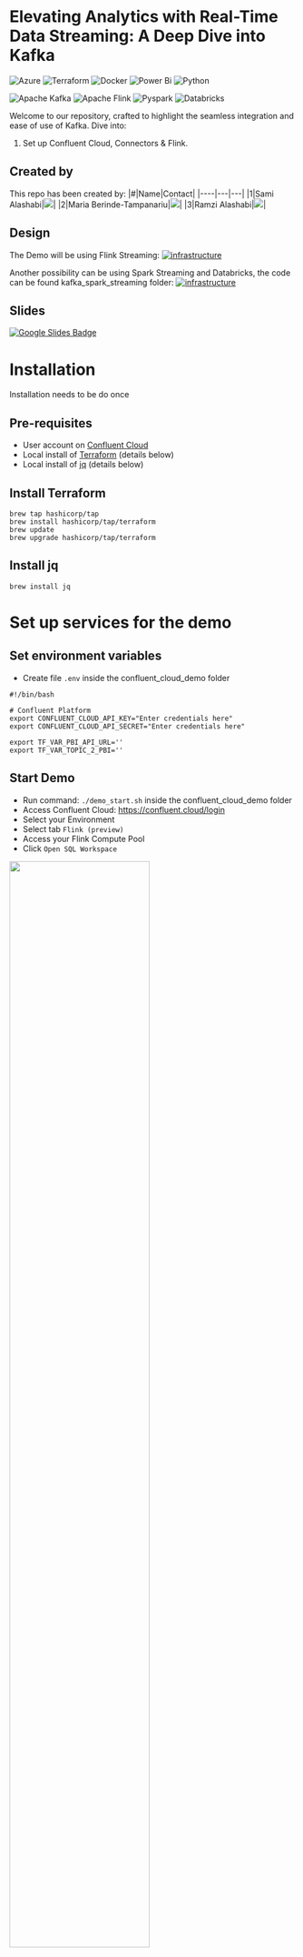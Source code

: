 # Elevating Analytics with Real-Time Data Streaming: A Deep Dive into Kafka
![Azure](https://img.shields.io/badge/azure-%230072C6.svg?style=for-the-badge&logo=microsoftazure&logoColor=white)
![Terraform](https://img.shields.io/badge/terraform-%235835CC.svg?style=for-the-badge&logo=terraform&logoColor=white)
![Docker](https://img.shields.io/badge/docker-%230db7ed.svg?style=for-the-badge&logo=docker&logoColor=white)
![Power Bi](https://img.shields.io/badge/power_bi-F2C811?style=for-the-badge&logo=powerbi&logoColor=black)
![Python](https://img.shields.io/badge/python-3670A0?style=for-the-badge&logo=python&logoColor=ffdd54)

![Apache Kafka](https://img.shields.io/badge/Apache%20Kafka-000?style=for-the-badge&logo=apachekafka)
![Apache Flink](https://img.shields.io/badge/Apache%20Flink-E6526F?style=for-the-badge&logo=Apache%20Flink&logoColor=white)
![Pyspark](https://img.shields.io/badge/Apache_Spark-FFFFFF?style=for-the-badge&logo=apachespark&logoColor=#E35A16)
![Databricks](https://img.shields.io/badge/Databricks-FF3621?style=for-the-badge&logo=Databricks&logoColor=white)



Welcome to our repository, crafted to highlight the seamless integration and ease of use of Kafka. Dive into:

1. Set up Confluent Cloud, Connectors & Flink.
<!-- 2. Set up Confluent Kafka Platform Locally -->


## Created by

This repo has been created by:
|#|Name|Contact|
|----|---|---|
|1|Sami Alashabi|[![](https://img.shields.io/badge/LinkedIn-0077B5?style=for-the-badge&logo=linkedin&logoColor=white)](https://www.linkedin.com/in/sami-alashabi)|
|2|Maria Berinde-Tampanariu|[![](https://img.shields.io/badge/LinkedIn-0077B5?style=for-the-badge&logo=linkedin&logoColor=white)](https://www.linkedin.com/in/maria-berinde-tampanariu)|
|3|Ramzi Alashabi|[![](https://img.shields.io/badge/LinkedIn-0077B5?style=for-the-badge&logo=linkedin&logoColor=white)](https://www.linkedin.com/in/ramzialashabi/)|



## Design
The Demo will be using Flink Streaming:
[![infrastructure](./docs/infrastructure.png)](https://app.cloudcraft.co/view/a1e84540-b924-4a33-b1c9-f8044601c945?key=3m40jn0enpfd2t90&interactive=true&embed=true)


Another possibility can be using Spark Streaming and Databricks, the code can be found kafka_spark_streaming folder:
[![infrastructure](./docs/infrastructure_option_2.png)](https://app.cloudcraft.co/view/a1e84540-b924-4a33-b1c9-f8044601c945?key=3m40jn0enpfd2t90&interactive=true&embed=true)

## Slides
[![Google Slides Badge](https://img.shields.io/badge/Google%20Slides-FBBC04?logo=googleslides&logoColor=000&style=for-the-badge)](https://docs.google.com/presentation/d/1lTWvNwJgJphgH6YUYEL9AiE-nlDidsqMNJF_MiJryl4/edit?exids=71471483,71471477&pli=1#slide=id.g1ea5efd3fa5_0_3148)


# Installation
Installation needs to be do once

## Pre-requisites
- User account on [Confluent Cloud](https://www.confluent.io/confluent-cloud/tryfree)
- Local install of [Terraform](https://www.terraform.io) (details below)
- Local install of [jq](https://jqlang.github.io/jq/download) (details below)

## Install Terraform
```
brew tap hashicorp/tap
brew install hashicorp/tap/terraform
brew update
brew upgrade hashicorp/tap/terraform
```

## Install jq
```
brew install jq
```

# Set up services for the demo

## Set environment variables
- Create file `.env` inside the confluent_cloud_demo folder
```
#!/bin/bash

# Confluent Platform
export CONFLUENT_CLOUD_API_KEY="Enter credentials here"
export CONFLUENT_CLOUD_API_SECRET="Enter credentials here"

export TF_VAR_PBI_API_URL=''
export TF_VAR_TOPIC_2_PBI=''

```
## Start Demo
- Run command: `./demo_start.sh` inside the confluent_cloud_demo folder
- Access Confluent Cloud: https://confluent.cloud/login
- Select your Environment
- Select tab `Flink (preview)`
- Access your Flink Compute Pool
- Click `Open SQL Workspace`

<img src="docs/flinktTab.png" width="70%">


## Flink Compute Pool
- Select Catalog: `kafka_flink_demo_xx`
- Select Database: `cc-demo-cluster`

<img src="docs/flinkSQL.png" width="70%">

- Proceed to submit the below SQL queries (one at each tab):

```sql

---------------------------------------------------------------
-- Create table users (A topic with same name will be created)
---------------------------------------------------------------
CREATE TABLE `users` (
  `userid` INT,
  `fullname` STRING,
  `credit_card_last_four_digits` STRING,
  `gender` STRING,
  `email` STRING,  
  `ipaddress` STRING,
  `company` STRING,  
  `avg_credit_spend` DOUBLE
) WITH (
  'changelog.mode' = 'retract'
);

describe extended `users`;

--------------------------------------------------------------------------
-- Populate table users (You will see new messages published in the topic)
--------------------------------------------------------------------------
INSERT INTO `users` (`userid`, `fullname`,`credit_card_last_four_digits`, `gender`, `email`, `ipaddress`, `company`, `avg_credit_spend`) VALUES
(1, 'Ellen Ripley', '1234', 'Male', 'lhinemoor0@wix.com', '72.197.144.165', 'Dynabox', 2650.0),
(2, 'Tony Stark', '2345', 'Genderfluid', 'pmitchiner1@senate.gov', '13.246.111.16', 'Aivee', 4119.27),
(3, 'Vito Corleone', '3456', 'Male', 'ztownley2@mail.ru', '197.231.118.1', 'Fanoodle', 2119.76),
(4, 'Lara Croft', '4567', 'Female', 'jbarcroft3@t-online.de', '138.246.248.76', 'Yodo', 1271.58),
(5, 'Elisabeth Gentry', '5678', 'Female', 'egentry4@homestead.com', '236.176.123.77', 'Skaboo', 2783.47),
(6, 'Richart Bradfield', '6789', 'Male', 'rbradfield5@amazon.co.uk', '71.180.87.61', 'Meejo', 2154.45),
(7, 'Helene Hargrove', '7890', 'Female', 'hhargrove6@51.la', '240.88.89.167', 'Browsebug', 2333.36),
(8, 'Benji Geck', '8901', 'Male', 'bgeck7@sun.com', '250.2.253.193', 'Yombu', 3999.74),
(9, 'Jack Sparrow', '9012', 'Non-binary', 'gobrollachain8@technorati.com', '185.20.56.89', 'Einti', 3817.99),
(10, 'Elyn Cromarty', '0123', 'Female', 'ecromarty9@ask.com', '167.68.56.180', 'Shufflester', 5263.34),
(11, 'Hurley Cochrane', '1111', 'Male', 'hcochranea@businessinsider.com', '241.69.23.160', 'LiveZ', 4935.66),
(12, 'Marty McFly', '2876', 'Female', 'eyegorshinb@odnoklassniki.ru', '36.208.43.205', 'Blognation', 2796.26),
(13, 'John Wick', '3211', 'Male', 'fpymmc@oakley.com', '4.232.220.231', 'Realcube', 4050.23),
(14, 'Maximus Decimus Meridius', '4721', 'Female', 'pavramovichd@nhs.uk', '65.87.4.235', 'Vitz', 1637.76),
(15, 'Severus Snape', '5005', 'Female', 'cpinchbecke@cmu.edu', '7.26.91.164', 'Youopia', 5038.34),
(16, 'Jerrold Strugnell', '1616', 'Male', 'jstrugnellf@netvibes.com', '15.38.20.244', 'Devpoint', 2947.57);

select * from `users` LIMIT 16;

----------------------------------------------------------------------------
-- Create table credit-card-enriched (topic with same name will be created)
----------------------------------------------------------------------------
CREATE TABLE `credit-card-enriched` (
  `userid` INT,
  `credit_card_last_four_digits` STRING,
  `fullname` STRING,
  `gender` STRING,
  `email` STRING,  
  `ipaddress` STRING,
  `company` STRING,  
  `avg_credit_spend` DOUBLE,
  `amount` DOUBLE,
  `transaction_id` BIGINT,
  `timestamp` TIMESTAMP(0),
  WATERMARK FOR `timestamp` AS `timestamp` - INTERVAL '1' MINUTES
) WITH (
  'changelog.mode' = 'retract'
);

describe extended `credit-card-enriched`;

----------------------------------------------------------------------------------
-- Merge tables poc-credit-card-transactions and users (non-transactional) 
----------------------------------------------------------------------------------
INSERT INTO `credit-card-enriched` (`userid`, `credit_card_last_four_digits`, `fullname`, `gender`, `email`, `ipaddress`, `company`, `amount`, `avg_credit_spend`, `transaction_id`, `timestamp`)
SELECT
  u.`userid`,
  c.`credit_card_last_four_digits`,
  u.`fullname`,
  u.`gender`,
  u.`email`,
  u.`ipaddress`,
  u.`company`,
  c.`amount`,
  u.`avg_credit_spend`,
  c.`transaction_id`,
  c.`timestamp`
FROM
  `poc-credit-card-transactions` as c
LEFT JOIN `users` AS u
ON
  c.`credit_card_last_four_digits` = u.`credit_card_last_four_digits`;

select * from `credit-card-enriched`;


------------------------------------------------------------------------
-- Create table possible-fraud (topic with same name will be created)
------------------------------------------------------------------------
CREATE TABLE `possible-fraud` (
  `userid` INT,
  `credit_card_last_four_digits` STRING,
  `fullname` STRING,
  `gender` STRING,
  `email` STRING, 
  `timestamp` TIMESTAMP(0),
  `sum_amount` DOUBLE,
  `max_avg_credit_spend` DOUBLE,
  WATERMARK FOR `timestamp` AS `timestamp` - INTERVAL '1' MINUTES
) WITH (
  'changelog.mode' = 'retract'
);

describe extended `possible-fraud`;

-------------------------------------------------------------------------------------------------
-- Populate table possible-fraud (If sum of amount if greater than average credit card spend)
-------------------------------------------------------------------------------------------------
INSERT INTO `possible-fraud`
SELECT
  `userid`,
  `credit_card_last_four_digits`,
  `fullname`,
  `gender`,
  `email`,
  `window_start`,
   SUM(`amount`),
   MAX(`avg_credit_spend`)
FROM
  TABLE(
    TUMBLE(TABLE `credit-card-enriched`, DESCRIPTOR(`timestamp`), INTERVAL '30' SECONDS)
  )
GROUP BY `credit_card_last_four_digits`, `userid`, `fullname`, `gender`,`email`, `window_start`
HAVING
  SUM(`amount`) > MAX(`avg_credit_spend`);

select * from `possible-fraud`;

```

### Review Running Flink SQL statements
  - Access your Environment: `kafka_flink_demo-xx`
 - Select tab `Flink (preview)`
 - Select tab `Flink statements`
 - Filter by Status `Running` (see example below)
 <img src="docs/runningFlinkSQL.png" width="70%">

<!-- ### Table Model
[![See the Model]()](https://dbdiagram.io/e/655297567d8bbd64651b96b9/6552975f7d8bbd64651b975b) -->


## Stop Demo
- Run command: `./demo_stop.sh`


# Terraform Documentation
## Requirements

| Name | Version |
|------|---------|
| <a name="requirement_azurerm"></a> [azurerm](#requirement\_azurerm) | =3.0.0 |
| <a name="requirement_confluent"></a> [confluent](#requirement\_confluent) | 1.55.0 |
| <a name="requirement_random"></a> [random](#requirement\_random) | ~>3.0 |

## Providers

| Name | Version |
|------|---------|
| <a name="provider_azurerm"></a> [azurerm](#provider\_azurerm) | 3.0.0 |
| <a name="provider_confluent"></a> [confluent](#provider\_confluent) | 1.55.0 |
| <a name="provider_random"></a> [random](#provider\_random) | 3.5.1 |

## Resources

| Name | Type |
|------|------|
| [azurerm_dev_test_global_vm_shutdown_schedule.myschedule](https://registry.terraform.io/providers/hashicorp/azurerm/3.0.0/docs/resources/dev_test_global_vm_shutdown_schedule) | resource |
| [azurerm_network_interface.my_terraform_nic](https://registry.terraform.io/providers/hashicorp/azurerm/3.0.0/docs/resources/network_interface) | resource |
| [azurerm_network_interface_security_group_association.example](https://registry.terraform.io/providers/hashicorp/azurerm/3.0.0/docs/resources/network_interface_security_group_association) | resource |
| [azurerm_network_security_group.my_terraform_nsg](https://registry.terraform.io/providers/hashicorp/azurerm/3.0.0/docs/resources/network_security_group) | resource |
| [azurerm_public_ip.my_terraform_public_ip](https://registry.terraform.io/providers/hashicorp/azurerm/3.0.0/docs/resources/public_ip) | resource |
| [azurerm_storage_account.mystorage](https://registry.terraform.io/providers/hashicorp/azurerm/3.0.0/docs/resources/storage_account) | resource |
| [azurerm_storage_container.example](https://registry.terraform.io/providers/hashicorp/azurerm/3.0.0/docs/resources/storage_container) | resource |
| [azurerm_subnet.my_terraform_subnet](https://registry.terraform.io/providers/hashicorp/azurerm/3.0.0/docs/resources/subnet) | resource |
| [azurerm_virtual_network.my_terraform_network](https://registry.terraform.io/providers/hashicorp/azurerm/3.0.0/docs/resources/virtual_network) | resource |
| [azurerm_windows_virtual_machine.main](https://registry.terraform.io/providers/hashicorp/azurerm/3.0.0/docs/resources/windows_virtual_machine) | resource |
| [confluent_api_key.app_manager_kafka_cluster_key](https://registry.terraform.io/providers/confluentinc/confluent/1.55.0/docs/resources/api_key) | resource |
| [confluent_api_key.clients_kafka_cluster_key](https://registry.terraform.io/providers/confluentinc/confluent/1.55.0/docs/resources/api_key) | resource |
| [confluent_api_key.sr_cluster_key](https://registry.terraform.io/providers/confluentinc/confluent/1.55.0/docs/resources/api_key) | resource |
| [confluent_custom_connector_plugin.sink](https://registry.terraform.io/providers/confluentinc/confluent/1.55.0/docs/resources/custom_connector_plugin) | resource |
| [confluent_environment.cc_demo_env](https://registry.terraform.io/providers/confluentinc/confluent/1.55.0/docs/resources/environment) | resource |
| [confluent_flink_compute_pool.cc_flink_compute_pool](https://registry.terraform.io/providers/confluentinc/confluent/1.55.0/docs/resources/flink_compute_pool) | resource |
| [confluent_kafka_cluster.cc_kafka_cluster](https://registry.terraform.io/providers/confluentinc/confluent/1.55.0/docs/resources/kafka_cluster) | resource |
| [confluent_kafka_topic.credit_card](https://registry.terraform.io/providers/confluentinc/confluent/1.55.0/docs/resources/kafka_topic) | resource |
| [confluent_kafka_topic.pageviews](https://registry.terraform.io/providers/confluentinc/confluent/1.55.0/docs/resources/kafka_topic) | resource |
| [confluent_role_binding.app_manager_environment_admin](https://registry.terraform.io/providers/confluentinc/confluent/1.55.0/docs/resources/role_binding) | resource |
| [confluent_role_binding.clients_cluster_admin](https://registry.terraform.io/providers/confluentinc/confluent/1.55.0/docs/resources/role_binding) | resource |
| [confluent_role_binding.demo-rb](https://registry.terraform.io/providers/confluentinc/confluent/1.55.0/docs/resources/role_binding) | resource |
| [confluent_role_binding.sr_environment_admin](https://registry.terraform.io/providers/confluentinc/confluent/1.55.0/docs/resources/role_binding) | resource |
| [confluent_schema_registry_cluster.cc_sr_cluster](https://registry.terraform.io/providers/confluentinc/confluent/1.55.0/docs/resources/schema_registry_cluster) | resource |
| [confluent_service_account.app_manager](https://registry.terraform.io/providers/confluentinc/confluent/1.55.0/docs/resources/service_account) | resource |
| [confluent_service_account.clients](https://registry.terraform.io/providers/confluentinc/confluent/1.55.0/docs/resources/service_account) | resource |
| [confluent_service_account.connectors](https://registry.terraform.io/providers/confluentinc/confluent/1.55.0/docs/resources/service_account) | resource |
| [confluent_service_account.demo-sa](https://registry.terraform.io/providers/confluentinc/confluent/1.55.0/docs/resources/service_account) | resource |
| [confluent_service_account.sr](https://registry.terraform.io/providers/confluentinc/confluent/1.55.0/docs/resources/service_account) | resource |
| [confluent_tag.pii](https://registry.terraform.io/providers/confluentinc/confluent/1.55.0/docs/resources/tag) | resource |
| [random_id.id](https://registry.terraform.io/providers/hashicorp/random/latest/docs/resources/id) | resource |
| [random_pet.prefix](https://registry.terraform.io/providers/hashicorp/random/latest/docs/resources/pet) | resource |
| [azurerm_resource_group.demo](https://registry.terraform.io/providers/hashicorp/azurerm/3.0.0/docs/data-sources/resource_group) | data source |
| [confluent_schema_registry_region.cc_demo_sr](https://registry.terraform.io/providers/confluentinc/confluent/1.55.0/docs/data-sources/schema_registry_region) | data source |

## Inputs

| Name | Description | Type | Default | Required |
|------|-------------|------|---------|:--------:|
| <a name="input_admin_password"></a> [admin\_password](#input\_admin\_password) | n/a | `any` | n/a | yes |
| <a name="input_admin_username"></a> [admin\_username](#input\_admin\_username) | -------------------------------------------- Azure -------------------------------------------- | `any` | n/a | yes |
| <a name="input_cc_availability"></a> [cc\_availability](#input\_cc\_availability) | n/a | `string` | `"SINGLE_ZONE"` | no |
| <a name="input_cc_cloud_provider"></a> [cc\_cloud\_provider](#input\_cc\_cloud\_provider) | ---------------------------------------- Confluent Cloud Kafka cluster variables ---------------------------------------- | `string` | `"AWS"` | no |
| <a name="input_cc_cloud_region"></a> [cc\_cloud\_region](#input\_cc\_cloud\_region) | n/a | `string` | `"eu-central-1"` | no |
| <a name="input_cc_cluster_name"></a> [cc\_cluster\_name](#input\_cc\_cluster\_name) | n/a | `string` | `"cc_demo_cluster"` | no |
| <a name="input_cc_compute_pool_cfu"></a> [cc\_compute\_pool\_cfu](#input\_cc\_compute\_pool\_cfu) | n/a | `number` | `5` | no |
| <a name="input_cc_compute_pool_name"></a> [cc\_compute\_pool\_name](#input\_cc\_compute\_pool\_name) | n/a | `string` | `"cc_demo_flink"` | no |
| <a name="input_cc_dislay_name"></a> [cc\_dislay\_name](#input\_cc\_dislay\_name) | -------------------------------------------- Confluent Cloud Flink Compute Pool variables -------------------------------------------- | `string` | `"standard_compute_pool"` | no |
| <a name="input_cc_env_name"></a> [cc\_env\_name](#input\_cc\_env\_name) | n/a | `string` | `"kafka_flink_demo"` | no |
| <a name="input_sr_cloud_provider"></a> [sr\_cloud\_provider](#input\_sr\_cloud\_provider) | ------------------------------------------ Confluent Cloud Schema Registry variables ------------------------------------------ | `string` | `"AWS"` | no |
| <a name="input_sr_cloud_region"></a> [sr\_cloud\_region](#input\_sr\_cloud\_region) | n/a | `string` | `"eu-central-1"` | no |
| <a name="input_sr_package"></a> [sr\_package](#input\_sr\_package) | n/a | `string` | `"ESSENTIALS"` | no |

## Outputs

| Name | Description |
|------|-------------|
| <a name="output_cc_demo_env"></a> [cc\_demo\_env](#output\_cc\_demo\_env) | CC Environment |
| <a name="output_cc_demo_sa"></a> [cc\_demo\_sa](#output\_cc\_demo\_sa) | CC Service Account |
| <a name="output_cc_demo_sr"></a> [cc\_demo\_sr](#output\_cc\_demo\_sr) | CC Schema Registry Region |
| <a name="output_cc_kafka_cluster"></a> [cc\_kafka\_cluster](#output\_cc\_kafka\_cluster) | CC Kafka Cluster ID |
| <a name="output_cc_sr_cluster"></a> [cc\_sr\_cluster](#output\_cc\_sr\_cluster) | CC SR Cluster ID |
| <a name="output_id"></a> [id](#output\_id) | n/a |
